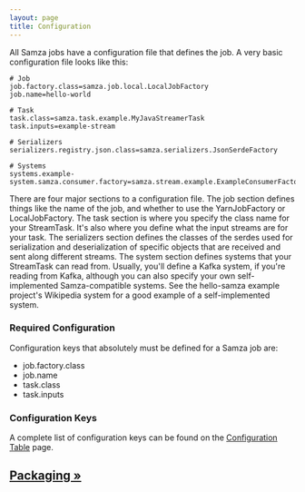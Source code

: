 ```yaml
---
layout: page
title: Configuration
---
```


All Samza jobs have a configuration file that defines the job. A very basic configuration file looks like this:

```
# Job
job.factory.class=samza.job.local.LocalJobFactory
job.name=hello-world

# Task
task.class=samza.task.example.MyJavaStreamerTask
task.inputs=example-stream

# Serializers
serializers.registry.json.class=samza.serializers.JsonSerdeFactory

# Systems
systems.example-system.samza.consumer.factory=samza.stream.example.ExampleConsumerFactory
```

There are four major sections to a configuration file. The job section defines things like the name of the job, and whether to use the YarnJobFactory or LocalJobFactory. The task section is where you specify the class name for your StreamTask. It's also where you define what the input streams are for your task. The serializers section defines the classes of the serdes used for serialization and deserialization of specific objects that are received and sent along different streams. The system section defines systems that your StreamTask can read from. Usually, you'll define a Kafka system, if you're reading from Kafka, although you can also specify your own self-implemented Samza-compatible systems. See the hello-samza example project's Wikipedia system for a good example of a self-implemented system.

### Required Configuration

Configuration keys that absolutely must be defined for a Samza job are:

* job.factory.class
* job.name
* task.class
* task.inputs

### Configuration Keys

A complete list of configuration keys can be found on the [Configuration Table](configuration-table.html) page.

## [Packaging &raquo;](packaging.html)
